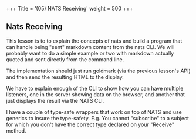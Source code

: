 +++
Title = '(05) NATS Receiving'
weight = 500
+++

## Nats Receiving

This lesson is to to explain the concepts of nats and build a program that
can handle being "sent" markdown content from the nats CLI.  We will probably
want to do a simple example or two with markdown actually quoted and sent directly
from the command line.

The implementation should just run goldmark (via the previous lesson's API) and then
send the resulting HTML to the display.

We have to explain enough of the CLI to show how you can have multiple listeners,
one in the server showing data on the browser, and another that just displays
the result via the NATS CLI.

I have a couple of type-safe wrappers that work on top of NATS and use 
generics to insure the type-safety.  E.g. You cannot "subscribe" to a subject
for which you don't have the correct type declared on your "Receive" method.

